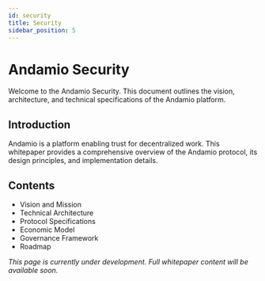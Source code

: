 ```yaml
---
id: security
title: Security
sidebar_position: 5
---
```


# Andamio Security

Welcome to the Andamio Security. This document outlines the vision, architecture, and technical specifications of the Andamio platform.

## Introduction

Andamio is a platform enabling trust for decentralized work. This whitepaper provides a comprehensive overview of the Andamio protocol, its design principles, and implementation details.

## Contents

- Vision and Mission
- Technical Architecture
- Protocol Specifications
- Economic Model
- Governance Framework
- Roadmap

*This page is currently under development. Full whitepaper content will be available soon.*